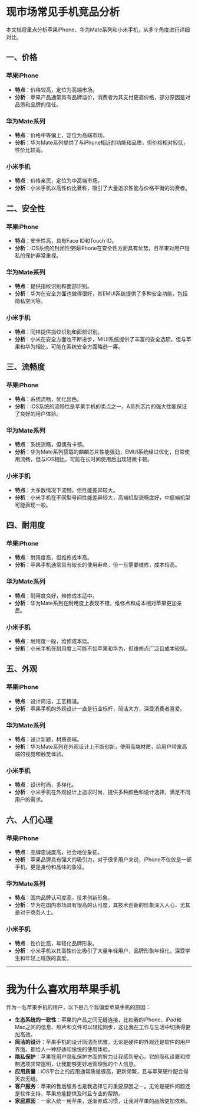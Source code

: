 # 现市场常见手机竞品分析

本文档将重点分析苹果iPhone、华为Mate系列和小米手机，从多个角度进行详细对比。

## 一、价格

### 苹果iPhone
- **特点**：价格较高，定位为高端市场。
- **分析**：苹果产品通常具有品牌溢价，消费者为其支付更高价格，部分原因是对品质和品牌的信任。

### 华为Mate系列
- **特点**：价格中等偏上，定位为高端市场。
- **分析**：华为Mate系列提供了与iPhone相近的功能和品质，但价格相对较低，性价比较高。

### 小米手机
- **特点**：价格亲民，定位为中高端市场。
- **分析**：小米手机以高性价比著称，吸引了大量追求性能与价格平衡的消费者。

## 二、安全性

### 苹果iPhone
- **特点**：安全性高，具有Face ID和Touch ID。
- **分析**：iOS系统的封闭性使得iPhone在安全性方面具有优势，且苹果对用户隐私的保护非常重视。

### 华为Mate系列
- **特点**：提供指纹识别和面部识别。
- **分析**：华为在安全方面也做得很好，其EMUI系统提供了多种安全功能，包括隐私空间等。

### 小米手机
- **特点**：同样提供指纹识别和面部识别。
- **分析**：小米在安全方面也不断进步，MIUI系统提供了丰富的安全选项，但与苹果和华为相比，可能在系统安全方面略逊一筹。

## 三、流畅度

### 苹果iPhone
- **特点**：系统流畅，优化出色。
- **分析**：iOS系统的流畅性是苹果手机的卖点之一，A系列芯片的强大性能保证了良好的用户体验。

### 华为Mate系列
- **特点**：系统流畅，但偶有卡顿。
- **分析**：华为Mate系列搭载的麒麟芯片性能强劲，EMUI系统经过优化，日常使用流畅，但与iOS相比，可能在长时间使用后出现轻微卡顿。

### 小米手机
- **特点**：大多数情况下流畅，但性能差异较大。
- **分析**：小米手机在不同型号间性能差异较大，高端机型流畅度好，中低端机型可能表现一般。

## 四、耐用度

### 苹果iPhone
- **特点**：耐用度高，但维修成本高。
- **分析**：苹果手机通常具有较长的使用寿命，但一旦需要维修，成本较高。

### 华为Mate系列
- **特点**：耐用度良好，维修成本适中。
- **分析**：华为Mate系列在耐用度上表现不错，维修点和成本相对苹果更加亲民。

### 小米手机
- **特点**：耐用度一般，维修成本低。
- **分析**：小米手机在耐用度上可能不如苹果和华为，但维修点广泛且成本较低。

## 五、外观

### 苹果iPhone
- **特点**：设计简洁，工艺精湛。
- **分析**：苹果手机的外观设计一直是行业标杆，简洁大方，深受消费者喜爱。

### 华为Mate系列
- **特点**：设计新颖，材质高端。
- **分析**：华为Mate系列在外观设计上不断创新，使用高端材质，给用户带来高端的视觉和触觉体验。

### 小米手机
- **特点**：设计时尚，多样化。
- **分析**：小米手机在外观设计上追求时尚，提供多种颜色和设计选择，满足不同用户的需求。

## 六、人们心理

### 苹果iPhone
- **特点**：品牌忠诚度高，社会地位象征。
- **分析**：苹果品牌具有强大的吸引力，对于很多用户来说，iPhone不仅仅是一部手机，更是身份和品味的象征。

### 华为Mate系列
- **特点**：国内品牌认可度高，技术创新形象。
- **分析**：华为在国内市场具有很高的认可度，其技术创新的形象深入人心，尤其是对于商务人士。

### 小米手机
- **特点**：性价比高，年轻化品牌形象。
- **分析**：小米手机以其高性价比吸引了大量年轻用户，品牌形象年轻化，深受学生和年轻上班族的喜爱。


---
# 我为什么喜欢用苹果手机

作为一名苹果手机的用户，以下是几个我偏爱苹果手机的原因：

- **生态系统的一致性**：苹果的产品之间无缝连接，比如我的iPhone、iPad和Mac之间的信息、照片和文件可以轻松同步，这让我在工作与生活中切换得更加高效。
- **简洁的设计**：苹果手机的设计简洁而优雅，无论是硬件的外观还是软件的用户界面，都给人一种舒适和愉悦的使用体验。
- **隐私保护**：苹果在用户隐私保护方面的努力让我感到安心。它的隐私设置和控制选项非常透明，让我能够更好地管理我的个人信息。
- **应用质量**：iOS平台上的应用通常质量很高，更新频繁，且与苹果硬件配合得天衣无缝。
- **客户服务**：苹果的售后服务也是我选择它的重要原因之一。无论是硬件问题还是软件支持，苹果总能提供及时且专业的帮助。
- **家庭原因**：一家人统一用苹果，逐渐养成习惯，让我对苹果的品牌更加依赖。